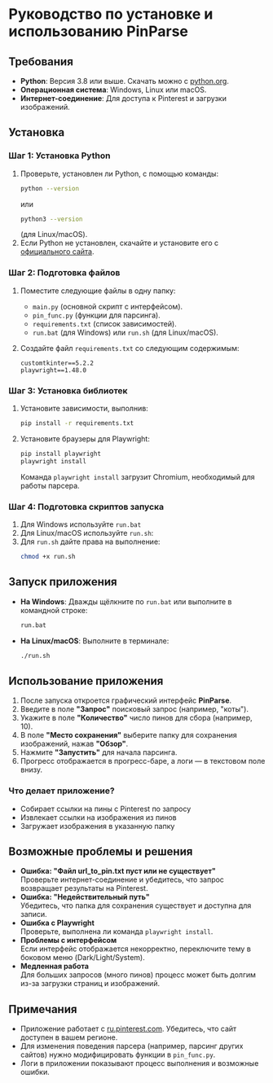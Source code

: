 # Руководство по установке и использованию PinParse

## Требования

- **Python**: Версия 3.8 или выше. Скачать можно с [python.org](https://www.python.org/downloads/).
- **Операционная система**: Windows, Linux или macOS.
- **Интернет-соединение**: Для доступа к Pinterest и загрузки изображений.

## Установка

### Шаг 1: Установка Python
1. Проверьте, установлен ли Python, с помощью команды:
   ```bash
   python --version
   ```
   или
   ```bash
   python3 --version
   ```
   (для Linux/macOS).
2. Если Python не установлен, скачайте и установите его с [официального сайта](https://www.python.org/downloads/).

### Шаг 2: Подготовка файлов
1. Поместите следующие файлы в одну папку:
   - `main.py` (основной скрипт с интерфейсом).
   - `pin_func.py` (функции для парсинга).
   - `requirements.txt` (список зависимостей).
   - `run.bat` (для Windows) или `run.sh` (для Linux/macOS).

2. Создайте файл `requirements.txt` со следующим содержимым:
   ```
   customtkinter==5.2.2
   playwright==1.48.0
   ```

### Шаг 3: Установка библиотек
1. Установите зависимости, выполнив:
   ```bash
   pip install -r requirements.txt
   ```
2. Установите браузеры для Playwright:
   ```bash
   pip install playwright
   playwright install
   ```
   Команда `playwright install` загрузит Chromium, необходимый для работы парсера.

### Шаг 4: Подготовка скриптов запуска
1. Для Windows используйте `run.bat`
2. Для Linux/macOS используйте `run.sh`:
3. Для `run.sh` дайте права на выполнение:
   ```bash
   chmod +x run.sh
   ```

## Запуск приложения

- **На Windows**:
  Дважды щёлкните по `run.bat` или выполните в командной строке:
  ```cmd
  run.bat
  ```
- **На Linux/macOS**:
  Выполните в терминале:
  ```bash
  ./run.sh
  ```

## Использование приложения

1. После запуска откроется графический интерфейс **PinParse**.
2. Введите в поле **"Запрос"** поисковый запрос (например, "коты").
3. Укажите в поле **"Количество"** число пинов для сбора (например, 10).
4. В поле **"Место сохранения"** выберите папку для сохранения изображений, нажав **"Обзор"**.
5. Нажмите **"Запустить"** для начала парсинга.
6. Прогресс отображается в прогресс-баре, а логи — в текстовом поле внизу.

### Что делает приложение?
- Собирает ссылки на пины с Pinterest по запросу
- Извлекает ссылки на изображения из пинов
- Загружает изображения в указанную папку

## Возможные проблемы и решения

- **Ошибка: "Файл url_to_pin.txt пуст или не существует"**  
  Проверьте интернет-соединение и убедитесь, что запрос возвращает результаты на Pinterest.
- **Ошибка: "Недействительный путь"**  
  Убедитесь, что папка для сохранения существует и доступна для записи.
- **Ошибка с Playwright**  
  Проверьте, выполнена ли команда `playwright install`.
- **Проблемы с интерфейсом**  
  Если интерфейс отображается некорректно, переключите тему в боковом меню (Dark/Light/System).
- **Медленная работа**  
  Для больших запросов (много пинов) процесс может быть долгим из-за загрузки страниц и изображений.

## Примечания

- Приложение работает с [ru.pinterest.com](https://ru.pinterest.com). Убедитесь, что сайт доступен в вашем регионе.
- Для изменения поведения парсера (например, парсинг других сайтов) нужно модифицировать функции в `pin_func.py`.
- Логи в приложении показывают процесс выполнения и возможные ошибки.
